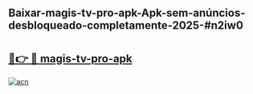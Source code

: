 ## Baixar-magis-tv-pro-apk-Apk-sem-anúncios-desbloqueado-completamente-2025-#n2iw0

# <h2><a href="https://ainizakaria.my?title=magis-tv-pro-apk&ref=20M">🔗👉 🔴 magis-tv-pro-apk</a></h2>

[![acn](https://github.com/user-attachments/assets/0f9c940e-d8b0-45ae-aac7-cd30a18b3e1c)](https://ainizakaria.my?title=magis-tv-pro-apk&ref=20M)

